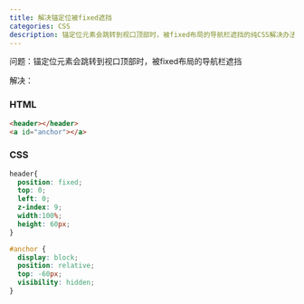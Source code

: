 ```yaml
---
title: 解决锚定位被fixed遮挡
categories: CSS
description: 锚定位元素会跳转到视口顶部时，被fixed布局的导航栏遮挡的纯CSS解决办法
---
```


问题：锚定位元素会跳转到视口顶部时，被fixed布局的导航栏遮挡

解决：

### HTML

```html
<header></header>
<a id="anchor"></a>
```

### CSS

```css
header{
  position: fixed;
  top: 0;
  left: 0;
  z-index: 9;
  width:100%;
  height: 60px;
}

#anchor {
  display: block;
  position: relative;
  top: -60px;
  visibility: hidden;
}
```